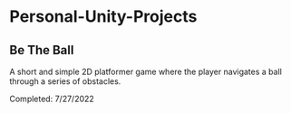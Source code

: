 # Personal-Unity-Projects

## Be The Ball
A short and simple 2D platformer game where the player navigates a ball through a series of obstacles.

Completed: 7/27/2022
